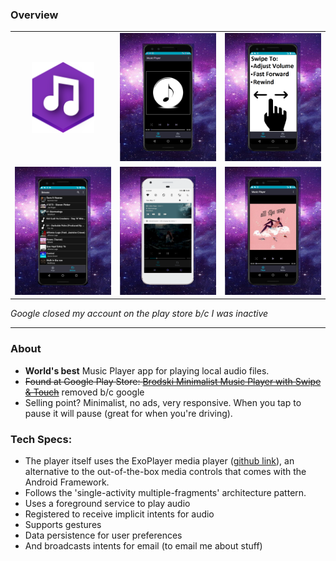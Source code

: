 

<!-- <img src="imagez/rawImages/foreground6.png" width="100"> -->

 <!-- ![banner feature](imagez/Feature3.png) -->
### Overview 
<table>
  <tr>
        <td align="center">
        <img src="imagez/rawImages/foreground6.png" width="100"/>
        </td>
        <td>
        <img src="imagez/Capture1Coolx.png" width="200"/>
        </td>
        <td>
        <img src="imagez/Capture1Cool2x.png" width="200"/>
        </td>
  </tr>
  <tr>
        <td>
        <img src="imagez/Capture1Cool4x.png" width="200"/>
        </td>
        <td>
        <img src="imagez/Capture1Cool5x.png" width="200"/>
        </td>
        <td>
        <img src="imagez/Capture1Cool3x.png" width="200"/>
        </td>
  </tr>
</table>

*Google closed my account on the play store b/c I was inactive*

---
### About   
- **World's best** Music Player app for playing local audio files.   
- ~~Found at Google Play Store: [Brodski Minimalist Music Player with Swipe & Touch](https://play.google.com/store/apps/details?id=com.bskimusicplayer.mediaplayer)~~ removed b/c google 
- Selling point? Minimalist, no ads, very responsive. When you tap to pause it will pause (great for when you're driving). 
  
  
### Tech Specs: 
- The player itself uses the ExoPlayer media player ([github link](https://github.com/google/ExoPlayer)), an alternative to the out-of-the-box media controls that comes with the Android Framework.  
- Follows the 'single-activity multiple-fragments' architecture pattern.  
- Uses a foreground service to play audio  
- Registered to receive implicit intents for audio  
- Supports gestures  
- Data persistence for user preferences  
- And broadcasts intents for email (to email me about stuff)  
  